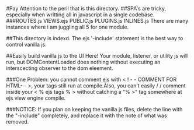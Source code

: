 #Pay Attention to the peril that is this directory. 
##SPA's are tricky, especially when writting all in javascript in a single codebase.  
###ROUTES.js VIEWS.ejs PUBLIC.js PLUGINS.js INLINES.js
There are many instances where i am juggling all 5 for one module. 

##This directory is indexd. The ejs '-include' statement is the best way to control vanilla js.

##Easily build vanilla js to the UI Here! Your module, listener, or utility js will run, but DOMContentLoaded does nothing without executing an interscecting observer to the dom eleement. 

###One Problem: you cannot comment ejs with < ! - - COMMENT FOR HTML- - >, your tags still run at compile.Also, you can't easily / / comment  inside your < % ejs tags %  > without catching a "% >" tag somewhere at ejs view engine compile. 

###NOTICE: If you plan on keeping the vanilla js files, delete the line with the "-include" completely, and replace it with the note of what was removed. 